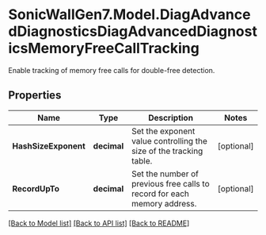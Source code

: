 # SonicWallGen7.Model.DiagAdvancedDiagnosticsDiagAdvancedDiagnosticsMemoryFreeCallTracking
Enable tracking of memory free calls for double-free detection.

## Properties

Name | Type | Description | Notes
------------ | ------------- | ------------- | -------------
**HashSizeExponent** | **decimal** | Set the exponent value controlling the size of the tracking table. | [optional] 
**RecordUpTo** | **decimal** | Set the number of previous free calls to record for each memory address. | [optional] 

[[Back to Model list]](../README.md#documentation-for-models) [[Back to API list]](../README.md#documentation-for-api-endpoints) [[Back to README]](../README.md)

